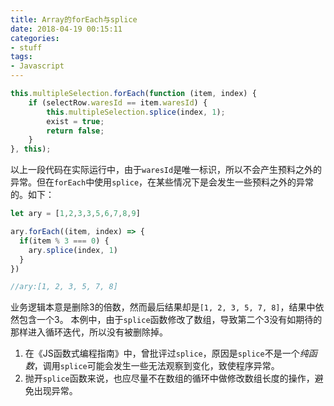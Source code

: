 ```yaml
---
title: Array的forEach与splice
date: 2018-04-19 00:15:11
categories:
- stuff
tags:
- Javascript
---
```


```javascript
this.multipleSelection.forEach(function (item, index) {
    if (selectRow.waresId == item.waresId) {
        this.multipleSelection.splice(index, 1);
        exist = true;
        return false;
    }
}, this);
```

以上一段代码在实际运行中，由于`waresId`是唯一标识，所以不会产生预料之外的异常。但在`forEach`中使用`splice`，在某些情况下是会发生一些预料之外的异常的。如下：

```javascript
let ary = [1,2,3,3,5,6,7,8,9]

ary.forEach((item, index) => {
  if(item % 3 === 0) {
    ary.splice(index, 1)
  }
})

//ary:[1, 2, 3, 5, 7, 8]
```

业务逻辑本意是删除3的倍数，然而最后结果却是`[1, 2, 3, 5, 7, 8]`，结果中依然包含一个3。
本例中，由于`splice`函数修改了数组，导致第二个3没有如期待的那样进入循环迭代，所以没有被删除掉。

1. 在《JS函数式编程指南》中，曾批评过`splice`，原因是`splice`不是一个*纯函数*，调用`splice`可能会发生一些无法观察到变化，致使程序异常。
2. 抛开`splice`函数来说，也应尽量不在数组的循环中做修改数组长度的操作，避免出现异常。